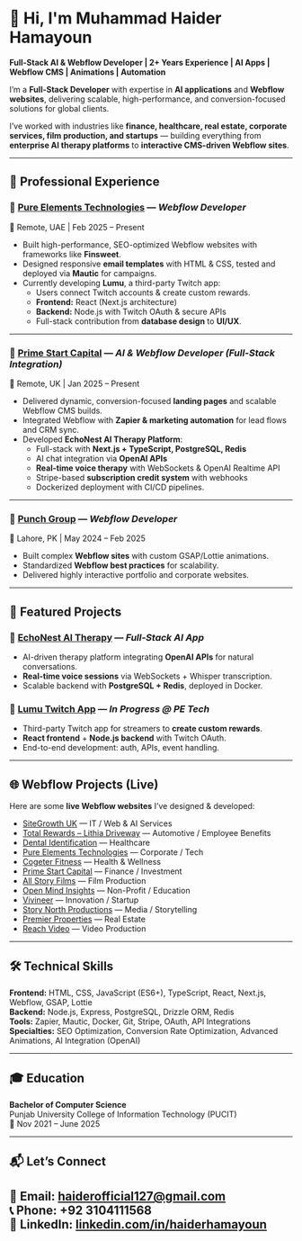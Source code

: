 # 👋 Hi, I'm Muhammad Haider Hamayoun

**Full-Stack AI & Webflow Developer | 2+ Years Experience | AI Apps | Webflow CMS | Animations | Automation**

I’m a **Full-Stack Developer** with expertise in **AI applications** and **Webflow websites**, delivering scalable, high-performance, and conversion-focused solutions for global clients.  

I’ve worked with industries like **finance, healthcare, real estate, corporate services, film production, and startups** — building everything from **enterprise AI therapy platforms** to **interactive CMS-driven Webflow sites**.

---

## 💼 Professional Experience

### 🔹 [Pure Elements Technologies](https://www.petech.ae/) — *Webflow Developer*  
📍 Remote, UAE | Feb 2025 – Present  
- Built high-performance, SEO-optimized Webflow websites with frameworks like **Finsweet**.  
- Designed responsive **email templates** with HTML & CSS, tested and deployed via **Mautic** for campaigns.  
- Currently developing **Lumu**, a third-party Twitch app:  
  - Users connect Twitch accounts & create custom rewards.  
  - **Frontend:** React (Next.js architecture)  
  - **Backend:** Node.js with Twitch OAuth & secure APIs  
  - Full-stack contribution from **database design** to **UI/UX**.  

---

### 🔹 [Prime Start Capital](https://www.primestart.capital/) — *AI & Webflow Developer (Full-Stack Integration)*  
📍 Remote, UK | Jan 2025 – Present  
- Delivered dynamic, conversion-focused **landing pages** and scalable Webflow CMS builds.  
- Integrated Webflow with **Zapier & marketing automation** for lead flows and CRM sync.  
- Developed **EchoNest AI Therapy Platform**:  
  - Full-stack with **Next.js + TypeScript, PostgreSQL, Redis**  
  - AI chat integration via **OpenAI APIs**  
  - **Real-time voice therapy** with WebSockets & OpenAI Realtime API  
  - Stripe-based **subscription credit system** with webhooks  
  - Dockerized deployment with CI/CD pipelines.  

---

### 🔹 [Punch Group](https://punch.cool/) — *Webflow Developer*  
📍 Lahore, PK | May 2024 – Feb 2025  
- Built complex **Webflow sites** with custom GSAP/Lottie animations.  
- Standardized **Webflow best practices** for scalability.  
- Delivered highly interactive portfolio and corporate websites.  

---

## 🚀 Featured Projects

### 🔹 **[EchoNest AI Therapy](#)** — *Full-Stack AI App*  
- AI-driven therapy platform integrating **OpenAI APIs** for natural conversations.  
- **Real-time voice sessions** via WebSockets + Whisper transcription.  
- Scalable backend with **PostgreSQL + Redis**, deployed in Docker.  

### 🔹 **[Lumu Twitch App](#)** — *In Progress @ PE Tech*  
- Third-party Twitch app for streamers to **create custom rewards**.  
- **React frontend** + **Node.js backend** with Twitch OAuth.  
- End-to-end development: auth, APIs, event handling.  

---

## 🌐 Webflow Projects (Live)

Here are some **live Webflow websites** I’ve designed & developed:  

- [SiteGrowth UK](https://www.sitegrowth.co.uk/) — IT / Web & AI Services  
- [Total Rewards – Lithia Driveway](https://totalrewards.lithiadriveway.com/) — Automotive / Employee Benefits  
- [Dental Identification](https://www.dentalid.app/) — Healthcare  
- [Pure Elements Technologies](https://www.petech.ae/) — Corporate / Tech  
- [Cogeter Fitness](https://fitness.cogeter.com/) — Health & Wellness  
- [Prime Start Capital](https://www.primestart.capital/) — Finance / Investment  
- [All Story Films](https://www.allstoryfilms.com/) — Film Production  
- [Open Mind Insights](https://www.tntopenmind.org/) — Non-Profit / Education  
- [Vivineer](https://www.vivineer.com/) — Innovation / Startup  
- [Story North Productions](https://storynorthproductions.com/) — Media / Storytelling  
- [Premier Properties](https://www.premierproperties.ae/) — Real Estate  
- [Reach Video](https://reachvideo.co.uk/) — Video Production  

---

## 🛠 Technical Skills

**Frontend:** HTML, CSS, JavaScript (ES6+), TypeScript, React, Next.js, Webflow, GSAP, Lottie  
**Backend:** Node.js, Express, PostgreSQL, Drizzle ORM, Redis  
**Tools:** Zapier, Mautic, Docker, Git, Stripe, OAuth, API Integrations  
**Specialties:** SEO Optimization, Conversion Rate Optimization, Advanced Animations, AI Integration (OpenAI)  

---

## 🎓 Education

**Bachelor of Computer Science**  
Punjab University College of Information Technology (PUCIT)  
📅 Nov 2021 – June 2025  

---

## 📬 Let’s Connect

📧 **Email:** [haiderofficial127@gmail.com](mailto:haiderofficial127@gmail.com)  
📞 **Phone:** +92 3104111568  
🔗 **LinkedIn:** [linkedin.com/in/haiderhamayoun](https://www.linkedin.com/in/haiderhamayoun)  
---
